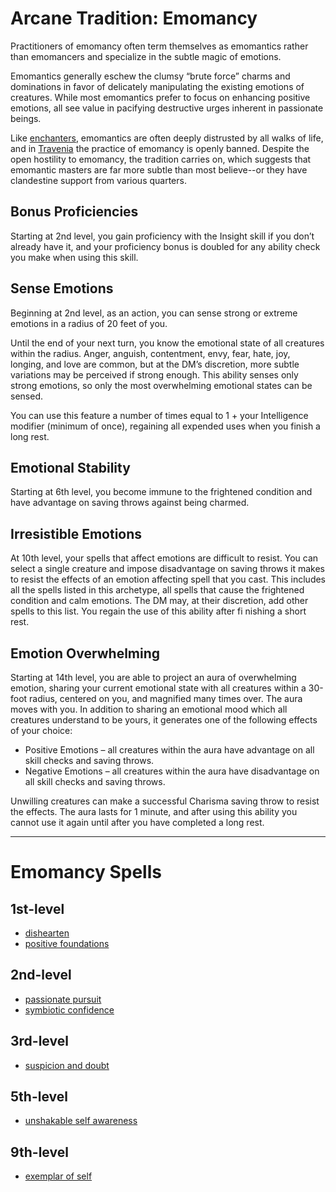 # Arcane Tradition: Emomancy
Practitioners of emomancy often term themselves as emomantics rather than emomancers and specialize in the subtle magic of emotions. 

Emomantics generally eschew the clumsy “brute force” charms and dominations in favor of delicately manipulating the existing emotions of creatures. While most emomantics prefer to focus on enhancing positive emotions, all see value in pacifying destructive urges inherent in passionate beings.

Like [enchanters](Enchantment.md), emomantics are often deeply distrusted by all walks of life, and in [Travenia](../../Nations/Travenia.md) the practice of emomancy is openly banned. Despite the open hostility to emomancy, the tradition carries on, which suggests that emomantic masters are far more subtle than most believe--or they have clandestine support from various quarters.

## Bonus Proficiencies
Starting at 2nd level, you gain proficiency with the Insight skill if you don’t already have it, and your proficiency bonus is doubled for any ability check you make when using this skill.

## Sense Emotions
Beginning at 2nd level, as an action, you can sense strong or extreme emotions in a radius of 20 feet of you.

Until the end of your next turn, you know the emotional state of all creatures within the radius. Anger, anguish, contentment, envy, fear, hate, joy, longing, and love are common, but at the DM’s discretion, more subtle variations may be perceived if strong enough. This ability senses only strong emotions, so only the most overwhelming emotional states can be sensed.

You can use this feature a number of times equal to 1 + your Intelligence modifier (minimum of once), regaining all expended uses when you finish a long rest.

## Emotional Stability
Starting at 6th level, you become immune to the frightened condition and have advantage on saving throws against being charmed.

## Irresistible Emotions
At 10th level, your spells that affect emotions are difficult to resist. You can select a single creature and impose disadvantage on saving throws it makes to resist the effects of an emotion affecting spell that you cast. This includes all the spells listed in this archetype, all spells that cause the frightened condition and calm emotions. The DM may, at their discretion, add other spells to this list. You regain the use of this ability after fi nishing a short rest.

## Emotion Overwhelming
Starting at 14th level, you are able to project an aura of overwhelming emotion, sharing your current emotional state with all creatures within a 30-foot radius, centered on you, and magnified many times over. The aura moves with you. In addition to sharing an emotional mood which all creatures understand to be yours, it generates one of the following effects of your choice:

* Positive Emotions – all creatures within the aura have advantage on all skill checks and saving throws.
* Negative Emotions – all creatures within the aura have disadvantage on all skill checks and saving throws.

Unwilling creatures can make a successful Charisma saving throw to resist the effects. The aura lasts for 1 minute, and after using this ability you cannot use it again until after you have completed a long rest.

---

# Emomancy Spells

## 1st-level
* [dishearten](../../Magic/Spells/dishearten.md)
* [positive foundations](../../Magic/Spells/positive-foundations.md)

## 2nd-level
* [passionate pursuit](../../Magic/Spells/passionate-pursuit.md)
* [symbiotic confidence](../../Magic/Spells/symbiotic-confidence.md)

## 3rd-level
* [suspicion and doubt](../../Magic/Spells/suspicion-and-doubt.md)

## 5th-level
* [unshakable self awareness](../../Magic/Spells/unshakable-self-awareness.md)

## 9th-level
* [exemplar of self](../../Magic/Spells/examplar-of-self.md)
